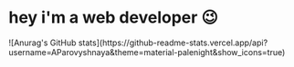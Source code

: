 <h1>hey i'm a web developer 😉</h1>
![Anurag's GitHub stats](https://github-readme-stats.vercel.app/api?username=AParovyshnaya&theme=material-palenight&show_icons=true)
